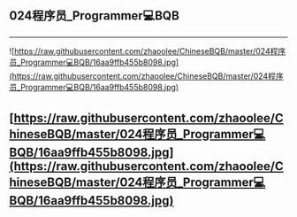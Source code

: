
## 024程序员_Programmer💻BQB

---
![https://raw.githubusercontent.com/zhaoolee/ChineseBQB/master/024程序员_Programmer💻BQB/16aa9ffb455b8098.jpg](https://raw.githubusercontent.com/zhaoolee/ChineseBQB/master/024程序员_Programmer💻BQB/16aa9ffb455b8098.jpg)

[https://raw.githubusercontent.com/zhaoolee/ChineseBQB/master/024程序员_Programmer💻BQB/16aa9ffb455b8098.jpg](https://raw.githubusercontent.com/zhaoolee/ChineseBQB/master/024程序员_Programmer💻BQB/16aa9ffb455b8098.jpg)
---
